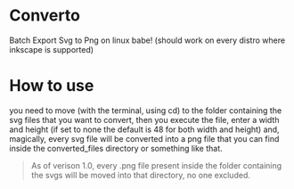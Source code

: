 # Converto
Batch Export Svg to Png on linux babe! (should work on every distro where inkscape is supported)


# How to use
you need to move (with the terminal, using cd) to the folder containing the svg files that you want to convert, then you execute the file, enter a width and height (if set to none the default is 48 for both width and height) and, magically, every svg file will be converted into a png file that you can find inside the converted_files directory or something like that.
> As of verison 1.0, every .png file present inside the folder containing the svgs will be moved into that directory, no one excluded.
